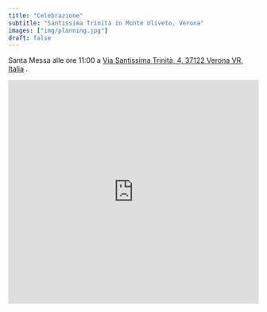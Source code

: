 ```yaml
---
title: "Celebrazione"
subtitle: "Santissima Trinità in Monte Uliveto, Verona"
images: ["img/planning.jpg"]
draft: false
---
```



Santa Messa alle ore 11:00 a [Via Santissima Trinità, 4, 37122 Verona VR, Italia](https://goo.gl/maps/z1Td4UgPtAPqbq4v9) .

<iframe src="https://www.google.com/maps/embed?pb=!1m18!1m12!1m3!1d1224.9087731146199!2d10.991968005223413!3d45.433704561048046!2m3!1f0!2f0!3f0!3m2!1i1024!2i768!4f13.1!3m3!1m2!1s0x477f5f416f0533e9%3A0x4c79042ac0160319!2sChurch%20of%20the%20Holy%20Trinity%20&#39;in%20Monte%20Oliveto&#39;!5e1!3m2!1sfr!2sfr!4v1601643569930!5m2!1sfr!2sfr" width="100%" height="450" frameborder="0" style="border:0;" allowfullscreen="" aria-hidden="false" tabindex="0"></iframe>
